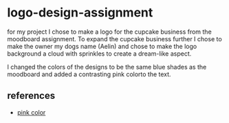 # logo-design-assignment

for my project I chose to make a logo for the cupcake business from the moodboard assignment. To expand the cupcake business further I chose to make the owner my dogs name (Aelin) and chose to make the logo background a cloud with sprinkles to create a dream-like aspect.

I changed the colors of the designs to be the same blue shades as the moodboard and added a contrasting pink colorto the text.

## references
- [pink color](https://create.vista.com/colors/color-names/deep-pink/)